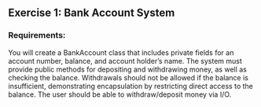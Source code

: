 ## Exercise 1: Bank Account System
### **Requirements:**
You will create a BankAccount class that includes private fields for an account
number, balance, and account holder’s name. The system must provide public
methods for depositing and withdrawing money, as well as checking the balance.
Withdrawals should not be allowed if the balance is insufficient, demonstrating
encapsulation by restricting direct access to the balance. The user should be
able to withdraw/deposit money via I/O.